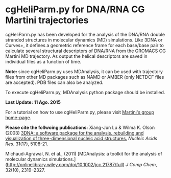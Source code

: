 cgHeliParm.py for DNA/RNA CG Martini trajectories
========
cgHeliParm.py has been developed for the analysis of the DNA/RNA double stranded structures in molecular dynamics (MD) simulations. Like 3DNA or Curves+, it defines a geometric reference frame for each base/base pair to calculate several structural descriptors of DNA/RNA from the GROMACS CG Martini MD trajectory. As output the helical descriptors are saved in individual files as a function of time.

<strong> Note: </strong> since cgHeliParm.py uses MDAnalysis, it can be used with trajectory files from other MD packages such as NAMD or AMBER (only NETDCF files are accepted).  PDB files can also be analyzed.

To execute cgHeliParm.py, MDAnalysis python package should be installed.

**Last Update: 11 Ago. 2015**

For a tutorial on how to use cgHeliParm.py, please visit [Martini's group home-page](http://md.chem.rug.nl/cgmartini/index.php/tutorial-martini-dna?a_id=358).

<strong> Please cite the follwoing publications:</strong>
Xiang-Jun Lu & Wilma K. Olson (2003)
[3DNA: a software package for the analysis, rebuilding and visualization of three-dimensional nucleic acid structures.](http://nar.oxfordjournals.org/content/31/17/5108.short)
_Nucleic Acids Res_. 31(17), 5108-21.

Michaud-Agrawal, N. et al., (2011) 
[MDAnalysis: a toolkit for the analysis of molecular dynamics simulations.] (http://onlinelibrary.wiley.com/doi/10.1002/jcc.21787/full)
_J Comp Chem_, 32(10), 2319–2327.
